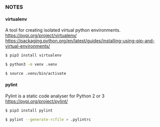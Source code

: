 ### NOTES

#### virtualenv

A tool for creating isolated virtual python environments.
https://pypi.org/project/virtualenv/
https://packaging.python.org/en/latest/guides/installing-using-pip-and-virtual-environments/

```bash
$ pip3 install virtualenv

$ python3 -m venv .venv

$ source .venv/bin/activate
```

#### pylint

Pylint is a static code analyser for Python 2 or 3
https://pypi.org/project/pylint/

```bash
$ pip3 install pylint

$ pylint --generate-rcfile > .pylintrc
```
